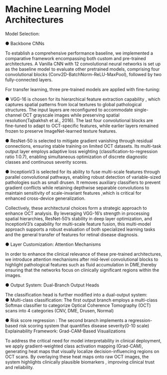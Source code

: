 # Machine Learning Model Architectures 
Model Selection: 

● Backbone CNNs

To establish a comprehensive performance baseline, we implemented a comparative 
framework encompassing both custom and pre-trained architectures. 
A Vanilla CNN with 12 convolutional neural networks is set up as the baseline model 
to evaluate other pretrained models, comprising four convolutional blocks 
(Conv2D-BatchNorm-ReLU-MaxPool), followed by two fully-connected layers. 


For transfer learning, three pre-trained models are applied with fine-tuning: 

● VGG-16 is chosen for its hierarchical feature extraction capability , which captures 
spatial patterns from local textures to global pathological structures. The input layers 
are reconfigured to accommodate single-channel OCT grayscale images while 
preserving spatial resolution(Tajbakhsh et al., 2016). The last four convolutional 
blocks are fine-tuned to adapt to OCT-specific features, while earlier layers remained 
frozen to preserve ImageNet-learned texture features.

● ResNet-50 is selected  to mitigate gradient vanishing through residual connections, 
ensuring stable training on limited OCT datasets. Its multi-task output layer employs 
adaptive loss weighting (classification-to-regression ratio 1:0.7), enabling 
simultaneous optimization of discrete diagnostic classes and continuous severity 
scores.

● InceptionV3 is selected for its ability to fuse multi-scale features through parallel 
convolutional pathways, enabling robust detection of variable-sized pathologies such 
as small drusen. It removes auxiliary classifiers to prevent gradient conflicts while 
retaining depthwise separable convolutions to maintain sensitivity of scale-invariant 
features ,which is critical for enhanced cross-device generalization. 

Collectively, these architectural choices form a strategic approach to enhance 
OCT analysis. By leveraging VGG-16’s strength in processing spatial 
hierarchies, ResNet-50’s stability in deep layer optimization, and 
InceptionV3’s capability for multi-scale feature fusion, this multi-model 
approach supports a robust evaluation of both specialized learning tasks and 
the general transfer of features for retinal disease diagnosis. 

● Layer Customization: Attention Mechanisms

In order to enhance the clinical 
relevance of these pre-trained architectures, we introduce attention mechanisms 
after mid-level convolutional blocks to highlight pathological features such as fluid 
accumulation in DME,thereby ensuring that the networks focus on clinically 
significant regions within the images.  

● Output System: Dual-Branch Output Heads 

The classification head is further modified into a dual-output system:  
  ● Multi-class classification: The first output branch employs a multi-class 
Softmax classifier to categorize Optical Coherence Tomography (OCT) scans 
into 4 categories  (CNV, DME, Drusen, Normal)  

  ● Risk score regression : The second branch implements a regression-based 
risk scoring system that quantifies disease severity(0-10 scale) 
Explainability Framework: Grad-CAM-Based Visualizations 

To address the critical need for model interpretability in clinical deployment, we apply 
gradient-weighted class activation mapping (Grad-CAM), generating heat maps that 
visually localize decision-influencing regions on OCT scans. By overlaying these heat 
maps onto raw OCT images, the system highlights clinically plausible biomarkers , 
improving clinical trust and reliability.
